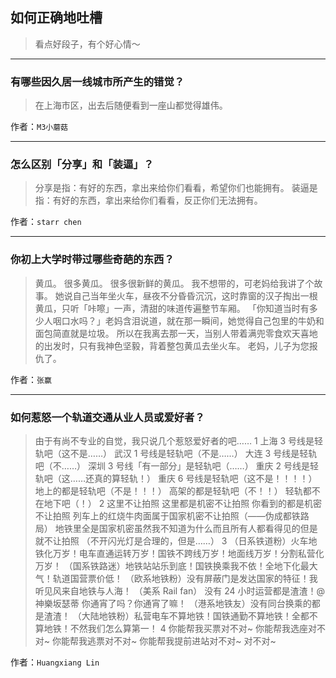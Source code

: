 ## 如何正确地吐槽

> 看点好段子，有个好心情～


 
---

### 有哪些因久居一线城市所产生的错觉？

> 在上海市区，出去后随便看到一座山都觉得雄伟。


作者：`M3小蘑菇`

---

### 怎么区别「分享」和「装逼」？

> 分享是指：有好的东西，拿出来给你们看看，希望你们也能拥有。
> 装逼是指：有好的东西，拿出来给你们看看，反正你们无法拥有。


作者：`starr chen`

---

### 你初上大学时带过哪些奇葩的东西？

> 黄瓜。
> 很多黄瓜。
> 很多很新鲜的黄瓜。
> 我不想带的，可老妈给我讲了个故事。
> 她说自己当年坐火车，昼夜不分昏昏沉沉，这时靠窗的汉子掏出一根黄瓜，只听「咔嚓」一声，清甜的味道传遍整节车厢。
> 「你知道当时有多少人咽口水吗？」老妈含泪说道，就在那一瞬间，她觉得自己包里的牛奶和面包简直就是垃圾。
> 所以在我离去那一天，当别人带着满兜零食欢天喜地的出发时，只有我神色坚毅，背着整包黄瓜去坐火车。
> 老妈，儿子为您报仇了。


作者：`张赢`

---

### 如何惹怒一个轨道交通从业人员或爱好者？

> 由于有尚不专业的自觉，我只说几个惹怒爱好者的吧……
> 1
> 上海 3 号线是轻轨吧（这不是……）
> 武汉 1 号线是轻轨吧（不是……）
> 大连 3 号线是轻轨吧（不……）
> 深圳 3 号线「有一部分」是轻轨吧（……）
> 重庆 2 号线是轻轨吧（这……还真的算轻轨！）
> 重庆 6 号线是轻轨吧（这不是！！！！）
> 地上的都是轻轨吧（不是！！！）
> 高架的都是轻轨吧（不！！）
> 轻轨都不在地下吧（！）
> 2
> 这里不让拍照
> 这里都是机密不让拍照
> 你看到的都是机密不让拍照
> 列车上的红烧牛肉面属于国家机密不让拍照（——伪成都铁路局）
> 地铁里全是国家机密虽然我不知道为什么而且所有人都看得见的但是就不让拍照
> （不开闪光灯是合理的，但是……）
> 3
> （日系铁道粉）火车地铁化万岁！电车直通运转万岁！国铁不跨线万岁！地面线万岁！分割私营化万岁！
> （国系铁路迷）地铁站站乐到底！国铁换乘我不依！全地下化最大气！轨道国营票价低！
> （欧系地铁粉）没有屏蔽门是发达国家的特征！我听见风来自地铁与人海！
> （美系 Rail fan） 没有 24 小时运营都是渣渣！@神樂坂瑟蒂 你通宵了吗？你通宵了嘛！
> （港系地铁友）没有同台换乘的都是渣渣！
> （大陆地铁粉）私营电车不算地铁！国铁通勤不算地铁！全都不算地铁！不然我们怎么算第一！
> 4
> 你能帮我买票对不对~
> 你能帮我选座对不对~
> 你能帮我逃票对不对~
> 你能帮我提前进站对不对~
> 对不对~


作者：`Huangxiang Lin`